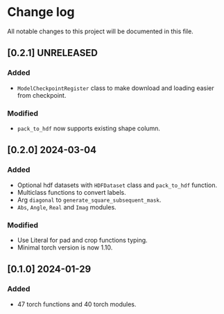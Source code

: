 # Change log

All notable changes to this project will be documented in this file.

## [0.2.1] UNRELEASED
### Added
- `ModelCheckpointRegister` class to make download and loading easier from checkpoint.

### Modified
- `pack_to_hdf` now supports existing shape column.

## [0.2.0] 2024-03-04
### Added
- Optional hdf datasets with `HDFDataset` class and `pack_to_hdf` function.
- Multiclass functions to convert labels.
- Arg `diagonal` to `generate_square_subsequent_mask`.
- `Abs`, `Angle`, `Real` and `Imag` modules.

### Modified
- Use Literal for pad and crop functions typing.
- Minimal torch version is now 1.10.

## [0.1.0] 2024-01-29
### Added
- 47 torch functions and 40 torch modules.
